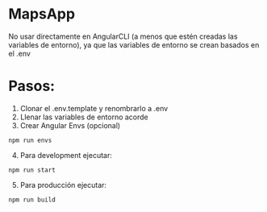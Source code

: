 # MapsApp
No usar directamente en AngularCLI (a menos que estén creadas las variables de entorno), ya que las variables de entorno se crean basados en el .env

# Pasos:
1. Clonar el .env.template y renombrarlo a .env
2. Llenar las variables de entorno acorde
3. Crear Angular Envs (opcional)
```
npm run envs
```

4. Para development ejecutar:
```
npm run start
```

5. Para producción ejecutar:
```
npm run build
```
